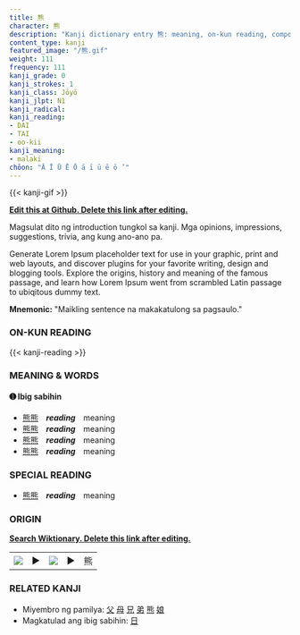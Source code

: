 ```yaml
---
title: 熊
character: 熊
description: "Kanji dictionary entry 熊: meaning, on-kun reading, compounds, origin, related kanji"
content_type: kanji
featured_image: "/熊.gif"
weight: 111
frequency: 111
kanji_grade: 0
kanji_strokes: 1
kanji_class: Jōyō
kanji_jlpt: N1
kanji_radical: 
kanji_reading: 
- DAI
- TAI
- oo-kii
kanji_meaning:
- malaki
chōon: "Ā Ī Ū Ē Ō ā ī ū ē ō ’"
---
```

[//]: # (Don't edit the line below. Kanji animated GIF code is automatically generated.)
{{< kanji-gif >}}

[//]: # (Edit below this line.)

**[Edit this at Github. Delete this link after editing.](https://github.com/tim0g/tim/tree/main/content/kanji/熊/index.md)**

Magsulat dito ng introduction tungkol sa kanji. Mga opinions, impressions, suggestions, trivia, ang kung ano-ano pa.

Generate Lorem Ipsum placeholder text for use in your graphic, print and web layouts, and discover plugins for your favorite writing, design and blogging tools. Explore the origins, history and meaning of the famous passage, and learn how Lorem Ipsum went from scrambled Latin passage to ubiqitous dummy text.
 
**Mnemonic:** "Maikling sentence na makakatulong sa pagsaulo."

### ON-KUN READING

[//]: # (Don't edit the line below. ON-KUN READING code is automatically generated.)
{{< kanji-reading >}}

### MEANING & WORDS

#### ➊ **Ibig sabihin**
  - [熊](../熊)[熊](../熊)　***reading***　meaning
  - [熊](../熊)[熊](../熊)　***reading***　meaning
  - [熊](../熊)[熊](../熊)　***reading***　meaning
  - [熊](../熊)[熊](../熊)　***reading***　meaning

### SPECIAL READING
  - [熊](../熊)[熊](../熊)　***reading***　meaning

### ORIGIN

**[Search Wiktionary. Delete this link after editing.](https://wiktionary.org/wiki/熊)**
<table class="kanji-table"><tr><td>
<img src="60px-熊-bronze.svg.png">
</td><td>▶</td><td>
<img src="60px-熊-oracle.svg.png">
</td><td>▶</td>
<td class="kanji-origin">熊</td>
</tr></table>

### RELATED KANJI
- Miyembro ng pamilya: [父](../父) [母](../母) [兄](../兄) [弟](../弟) [熊](../熊) [娘](../娘)
- Magkatulad ang ibig sabihin: [日](../日)
